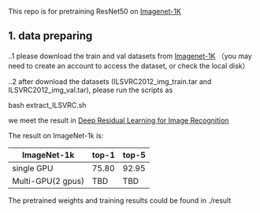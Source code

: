 This repo is for pretraining ResNet50 on [Imagenet-1K](https://image-net.org/) 

## 1. data preparing ##

..1 please download the train and val datasets from [Imagenet-1K](https://image-net.org/) （you may need to create an account to access the dataset, or check the local disk）

..2 after download the datasets (ILSVRC2012_img_train.tar and ILSVRC2012_img_val.tar), please run the scripts as 

bash extract_ILSVRC.sh

we meet the result in [Deep Residual Learning for Image Recognition](https://arxiv.org/abs/1512.03385)

The result on ImageNet-1k is:

|ImageNet-1k|top-1 | top-5|
|---        |---   |---   |
|      single GPU     |75.80 |92.95 |
|      Multi-GPU(2 gpus)     |TBD |TBD|


The pretrained weights and training results could be found in ./result 

